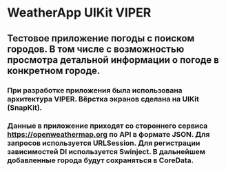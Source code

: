 # WeatherApp UIKit VIPER
## Тестовое приложение погоды с поиском городов. В том числе с возможностью просмотра детальной информации о погоде в конкретном городе.

### При разработке приложения была использована архитектура VIPER. Вёрстка экранов сделана на UIKit (SnapKit).
### Данные в приложение приходят со стороннего сервиса https://openweathermap.org по API в формате JSON. Для запросов используется URLSession. Для регистрации зависимостей DI используется Swinject. В дальнейшем добавленные города будут сохраняться в CoreData.
